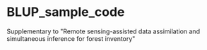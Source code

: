 # BLUP_sample_code
Supplementary to "Remote sensing-assisted data assimilation and simultaneous inference for forest inventory"
